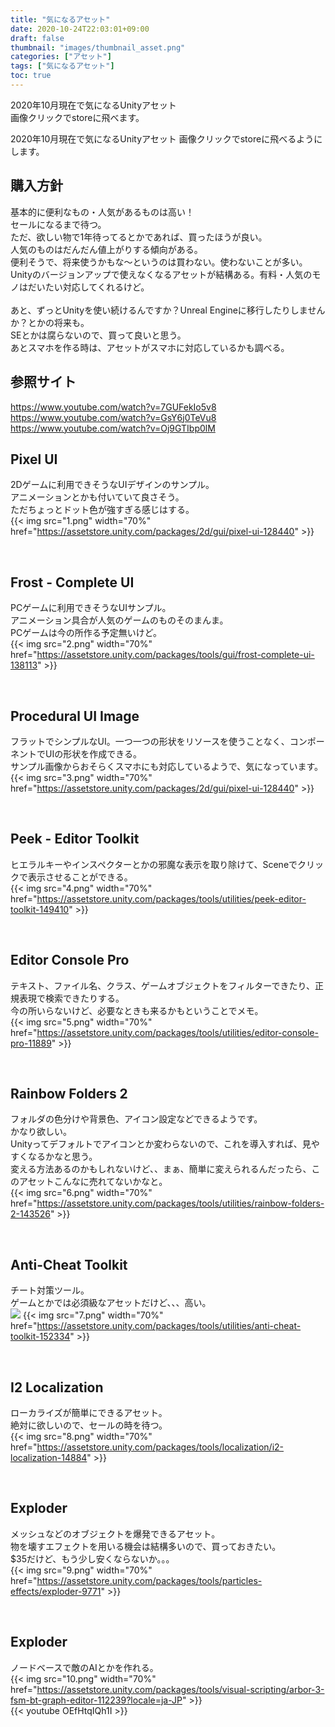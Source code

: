 ```yaml
---
title: "気になるアセット"
date: 2020-10-24T22:03:01+09:00
draft: false
thumbnail: "images/thumbnail_asset.png"
categories: ["アセット"]
tags: ["気になるアセット"]
toc: true
---
```

2020年10月現在で気になるUnityアセット  
画像クリックでstoreに飛べます。  
  

2020年10月現在で気になるUnityアセット
画像クリックでstoreに飛べるようにします。

## 購入方針

基本的に便利なもの・人気があるものは高い！  
セールになるまで待つ。  
ただ、欲しい物で1年待ってるとかであれば、買ったほうが良い。  
人気のものはだんだん値上がりする傾向がある。  
便利そうで、将来使うかもな〜というのは買わない。使わないことが多い。  
Unityのバージョンアップで使えなくなるアセットが結構ある。有料・人気のモノはだいたい対応してくれるけど。  
<br>
あと、ずっとUnityを使い続けるんですか？Unreal Engineに移行したりしませんか？とかの将来も。  
SEとかは腐らないので、買って良いと思う。  
あとスマホを作る時は、アセットがスマホに対応しているかも調べる。  

## 参照サイト
https://www.youtube.com/watch?v=7GUFekIo5v8  
https://www.youtube.com/watch?v=GsY6j0TeVu8  
https://www.youtube.com/watch?v=Oj9GTIbp0lM  


## Pixel UI
2Dゲームに利用できそうなUIデザインのサンプル。  
アニメーションとかも付いていて良さそう。  
ただちょっとドット色が強すぎる感じはする。  
{{< img src="1.png" width="70%" href="https://assetstore.unity.com/packages/2d/gui/pixel-ui-128440" >}}  

<br>

## Frost - Complete UI
PCゲームに利用できそうなUIサンプル。  
アニメーション具合が人気のゲームのものそのまんま。  
PCゲームは今の所作る予定無いけど。  
{{< img src="2.png" width="70%" href="https://assetstore.unity.com/packages/tools/gui/frost-complete-ui-138113" >}}  

<br>

## Procedural UI Image
フラットでシンプルなUI。一つ一つの形状をリソースを使うことなく、コンポーネントでUIの形状を作成できる。  
サンプル画像からおそらくスマホにも対応しているようで、気になっています。  
{{< img src="3.png" width="70%" href="https://assetstore.unity.com/packages/2d/gui/pixel-ui-128440" >}}  

<br>

## Peek - Editor Toolkit
ヒエラルキーやインスペクターとかの邪魔な表示を取り除けて、Sceneでクリックで表示させることができる。  
{{< img src="4.png" width="70%" href="https://assetstore.unity.com/packages/tools/utilities/peek-editor-toolkit-149410" >}}  

<br>

## Editor Console Pro
テキスト、ファイル名、クラス、ゲームオブジェクトをフィルターできたり、正規表現で検索できたりする。  
今の所いらないけど、必要なときも来るかもということでメモ。  
{{< img src="5.png" width="70%" href="https://assetstore.unity.com/packages/tools/utilities/editor-console-pro-11889" >}}  

<br>

## Rainbow Folders 2
フォルダの色分けや背景色、アイコン設定などできるようです。  
かなり欲しい。  
Unityってデフォルトでアイコンとか変わらないので、これを導入すれば、見やすくなるかなと思う。  
変える方法あるのかもしれないけど、、まぁ、簡単に変えられるんだったら、このアセットこんなに売れてないかなと。  
{{< img src="6.png" width="70%" href="https://assetstore.unity.com/packages/tools/utilities/rainbow-folders-2-143526" >}}  

<br>

## Anti-Cheat Toolkit
チート対策ツール。  
ゲームとかでは必須級なアセットだけど、、、高い。  
![](2020-10-24-22-23-09.png)
{{< img src="7.png" width="70%" href="https://assetstore.unity.com/packages/tools/utilities/anti-cheat-toolkit-152334" >}}  

<br>

## I2 Localization
ローカライズが簡単にできるアセット。  
絶対に欲しいので、セールの時を待つ。  
{{< img src="8.png" width="70%" href="https://assetstore.unity.com/packages/tools/localization/i2-localization-14884" >}}  

<br>

## Exploder
メッシュなどのオブジェクトを爆発できるアセット。  
物を壊すエフェクトを用いる機会は結構多いので、買っておきたい。  
$35だけど、もう少し安くならないか。。。  
{{< img src="9.png" width="70%" href="https://assetstore.unity.com/packages/tools/particles-effects/exploder-9771" >}}  
  
<br>

## Exploder
ノードベースで敵のAIとかを作れる。  
{{< img src="10.png" width="70%" href="https://assetstore.unity.com/packages/tools/visual-scripting/arbor-3-fsm-bt-graph-editor-112239?locale=ja-JP" >}}  
{{< youtube OEfHtqIQh1I >}}  
  

